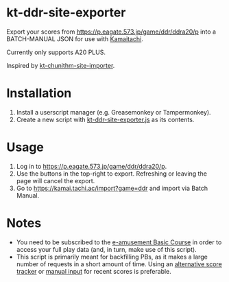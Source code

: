 # kt-ddr-site-exporter
Export your scores from https://p.eagate.573.jp/game/ddr/ddra20/p into a BATCH-MANUAL JSON for use with [Kamaitachi](https://kamai.tachi.ac/).

Currently only supports A20 PLUS.

Inspired by [kt-chunithm-site-importer](https://github.com/beer-psi/kt-chunithm-site-importer).

# Installation

1. Install a userscript manager (e.g. Greasemonkey or Tampermonkey).
2. Create a new script with [kt-ddr-site-exporter.js](https://github.com/tranq88/kt-ddr-site-exporter/blob/main/kt-ddr-site-exporter.js) as its contents.

# Usage

1. Log in to https://p.eagate.573.jp/game/ddr/ddra20/p.
2. Use the buttons in the top-right to export. Refreshing or leaving the page will cancel the export.
3. Go to https://kamai.tachi.ac/import?game=ddr and import via Batch Manual.

# Notes
- You need to be subscribed to the [e-amusement Basic Course](https://p.eagate.573.jp/payment/p/course_detail.html?course=eaBASIC) in order to access your full play data (and, in turn, make use of this script).
- This script is primarily meant for backfilling PBs, as it makes a large number of requests in a short amount of time. Using an [alternative score tracker](https://3icecream.com/) or [manual input](https://gyoo.github.io/Sukoa) for recent scores is preferable.
